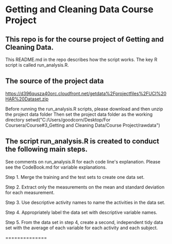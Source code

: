 Getting and Cleaning Data Course Project
===========
## This repo is for the course project of Getting and Cleaning Data.
This README.md in the repo describes how the script works. The key R script is called run_analysis.R.

## The source of the project data
https://d396qusza40orc.cloudfront.net/getdata%2Fprojectfiles%2FUCI%20HAR%20Dataset.zip 

Before running the run_analysis.R scripts, please download and then unzip the project data folder
Then set the project data folder as the working directory 
setwd("C:/Users/goodcorn/Desktop/For Coursera/Course#3_Getting and Cleaning Data/Course Project/rawdata")

## The script run_analysis.R is created to conduct the following main steps.
See comments on run_analysis.R for each code line's explanation. Please see the CodeBook.md for variable explanations.

Step 1. Merge the training and the test sets to create one data set.

Step 2. Extract only the measurements on the mean and standard deviation for each measurement. 

Step 3. Use descriptive activity names to name the activities in the data set.

Step 4. Appropriately label the data set with descriptive variable names. 

Step 5. From the data set in step 4, create a second, independent tidy data set with the average of each variable for each activity and each subject.

==============
